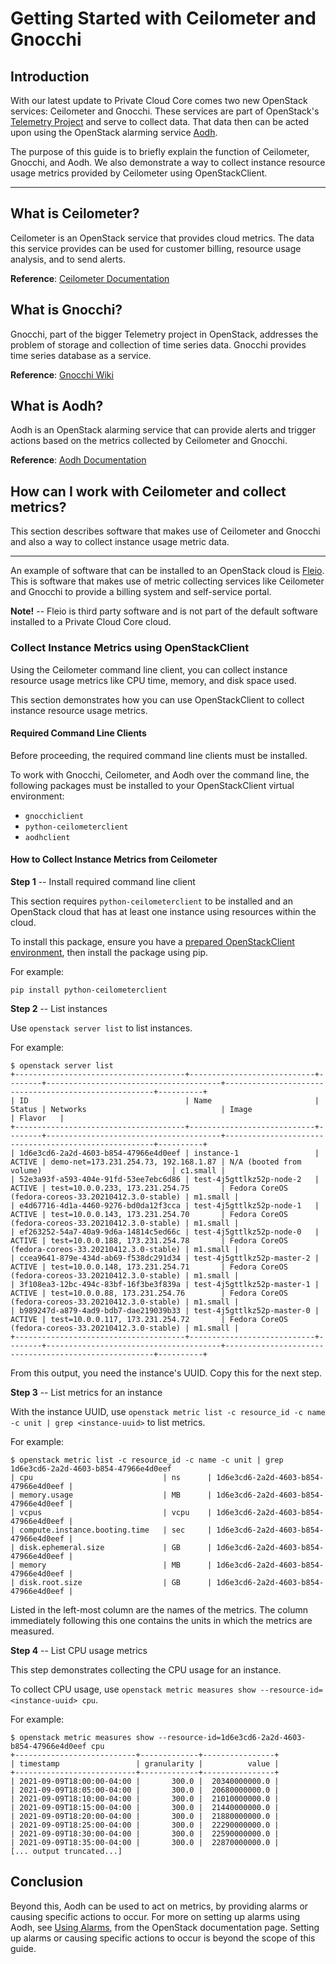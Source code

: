 # Getting Started with Ceilometer and Gnocchi

## Introduction

With our latest update to Private Cloud Core comes two new OpenStack
services: Ceilometer and Gnocchi. These services are part of OpenStack's
[Telemetry Project](https://wiki.openstack.org/wiki/Telemetry) and serve
to collect data. That data then can be acted upon using the OpenStack
alarming service [Aodh](https://docs.openstack.org/aodh/latest/).

The purpose of this guide is to briefly explain the function of
Ceilometer, Gnocchi, and Aodh. We also demonstrate a way to collect
instance resource usage metrics provided by Ceilometer using
OpenStackClient.

-----

## What is Ceilometer?

Ceilometer is an OpenStack service that provides cloud metrics. The data
this service provides can be used for customer billing, resource usage
analysis, and to send alerts.

**Reference**: [Ceilometer
Documentation](https://docs.openstack.org/ceilometer/latest/)

## What is Gnocchi?

Gnocchi, part of the bigger Telemetry project in OpenStack, addresses
the problem of storage and collection of time series data. Gnocchi
provides time series database as a service.

**Reference**: [Gnocchi Wiki](https://wiki.openstack.org/wiki/Gnocchi)

## What is Aodh?

Aodh is an OpenStack alarming service that can provide alerts and
trigger actions based on the metrics collected by Ceilometer and
Gnocchi.

**Reference**: [Aodh
Documentation](https://docs.openstack.org/aodh/latest/)

## How can I work with Ceilometer and collect metrics?

This section describes software that makes use of Ceilometer and Gnocchi
and also a way to collect instance usage metric data.

-----

An example of software that can be installed to an OpenStack cloud is
[Fleio](https://fleio.com/). This is software that makes use of metric
collecting services like Ceilometer and Gnocchi to provide a billing
system and self-service portal.

**Note\!** -- Fleio is third party software and is not part of the
default software installed to a Private Cloud Core cloud.

### Collect Instance Metrics using OpenStackClient

Using the Ceilometer command line client, you can collect instance
resource usage metrics like CPU time, memory, and disk space used.

This section demonstrates how you can use OpenStackClient to collect
instance resource usage metrics.

#### Required Command Line Clients

Before proceeding, the required command line clients must be installed.

To work with Gnocchi, Ceilometer, and Aodh over the command line, the
following packages must be installed to your OpenStackClient virtual
environment:

  - `gnocchiclient`
  - `python-ceilometerclient`
  - `aodhclient`

#### How to Collect Instance Metrics from Ceilometer

**Step 1** -- Install required command line client

This section requires `python-ceilometerclient` to be installed and an
OpenStack cloud that has at least one instance using resources within
the cloud.

To install this package, ensure you have a [prepared OpenStackClient
environment](operators_manual/day_1/openstackclient.md), then install
the package using pip.

For example:

    pip install python-ceilometerclient

**Step 2** -- List instances

Use `openstack server list` to list instances.

For example:

    $ openstack server list
    +--------------------------------------+----------------------------+--------+---------------------------------------+------------------------------------------------------+----------+
    | ID                                   | Name                       | Status | Networks                              | Image                                                | Flavor   |
    +--------------------------------------+----------------------------+--------+---------------------------------------+------------------------------------------------------+----------+
    | 1d6e3cd6-2a2d-4603-b854-47966e4d0eef | instance-1                 | ACTIVE | demo-net=173.231.254.73, 192.168.1.87 | N/A (booted from volume)                             | c1.small |
    | 52e3a93f-a593-404e-91fd-53ee7ebc6d86 | test-4j5gttlkz52p-node-2   | ACTIVE | test=10.0.0.233, 173.231.254.75       | Fedora CoreOS (fedora-coreos-33.20210412.3.0-stable) | m1.small |
    | e4d67716-4d1a-4460-9276-bd0da12f3cca | test-4j5gttlkz52p-node-1   | ACTIVE | test=10.0.0.143, 173.231.254.70       | Fedora CoreOS (fedora-coreos-33.20210412.3.0-stable) | m1.small |
    | ef263252-54a7-40a9-9d6a-14814c5ed66c | test-4j5gttlkz52p-node-0   | ACTIVE | test=10.0.0.188, 173.231.254.78       | Fedora CoreOS (fedora-coreos-33.20210412.3.0-stable) | m1.small |
    | ccea9641-879e-434d-ab69-f538dc291d34 | test-4j5gttlkz52p-master-2 | ACTIVE | test=10.0.0.148, 173.231.254.71       | Fedora CoreOS (fedora-coreos-33.20210412.3.0-stable) | m1.small |
    | 3f108ea3-12bc-494c-83bf-16f3be3f839a | test-4j5gttlkz52p-master-1 | ACTIVE | test=10.0.0.88, 173.231.254.76        | Fedora CoreOS (fedora-coreos-33.20210412.3.0-stable) | m1.small |
    | b989247d-a879-4ad9-bdb7-dae219039b33 | test-4j5gttlkz52p-master-0 | ACTIVE | test=10.0.0.117, 173.231.254.72       | Fedora CoreOS (fedora-coreos-33.20210412.3.0-stable) | m1.small |
    +--------------------------------------+----------------------------+--------+---------------------------------------+------------------------------------------------------+----------+

From this output, you need the instance's UUID. Copy this for the next
step.

**Step 3** -- List metrics for an instance

With the instance UUID, use `openstack metric list -c resource_id -c
name -c unit | grep <instance-uuid>` to list metrics.

For example:

    $ openstack metric list -c resource_id -c name -c unit | grep 1d6e3cd6-2a2d-4603-b854-47966e4d0eef
    | cpu                             | ns      | 1d6e3cd6-2a2d-4603-b854-47966e4d0eef |
    | memory.usage                    | MB      | 1d6e3cd6-2a2d-4603-b854-47966e4d0eef |
    | vcpus                           | vcpu    | 1d6e3cd6-2a2d-4603-b854-47966e4d0eef |
    | compute.instance.booting.time   | sec     | 1d6e3cd6-2a2d-4603-b854-47966e4d0eef |
    | disk.ephemeral.size             | GB      | 1d6e3cd6-2a2d-4603-b854-47966e4d0eef |
    | memory                          | MB      | 1d6e3cd6-2a2d-4603-b854-47966e4d0eef |
    | disk.root.size                  | GB      | 1d6e3cd6-2a2d-4603-b854-47966e4d0eef |

Listed in the left-most column are the names of the metrics. The column
immediately following this one contains the units in which the metrics
are measured.

**Step 4** -- List CPU usage metrics

This step demonstrates collecting the CPU usage for an instance.

To collect CPU usage, use `openstack metric measures show
--resource-id=<instance-uuid> cpu`.

For example:

    $ openstack metric measures show --resource-id=1d6e3cd6-2a2d-4603-b854-47966e4d0eef cpu
    +---------------------------+-------------+----------------+
    | timestamp                 | granularity |          value |
    +---------------------------+-------------+----------------+
    | 2021-09-09T18:00:00-04:00 |       300.0 |  20340000000.0 |
    | 2021-09-09T18:05:00-04:00 |       300.0 |  20680000000.0 |
    | 2021-09-09T18:10:00-04:00 |       300.0 |  21010000000.0 |
    | 2021-09-09T18:15:00-04:00 |       300.0 |  21440000000.0 |
    | 2021-09-09T18:20:00-04:00 |       300.0 |  21880000000.0 |
    | 2021-09-09T18:25:00-04:00 |       300.0 |  22290000000.0 |
    | 2021-09-09T18:30:00-04:00 |       300.0 |  22590000000.0 |
    | 2021-09-09T18:35:00-04:00 |       300.0 |  22870000000.0 |
    [... output truncated...]

## Conclusion

Beyond this, Aodh can be used to act on metrics, by providing alarms or
causing specific actions to occur. For more on setting up alarms using
Aodh, see [Using
Alarms](https://docs.openstack.org/aodh/victoria/admin/telemetry-alarms.html#using-alarms),
from the OpenStack documentation page. Setting up alarms or causing
specific actions to occur is beyond the scope of this guide.
